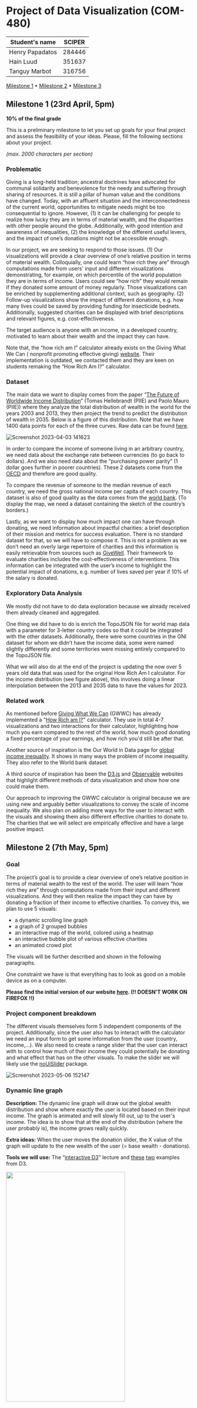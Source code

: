 # Project of Data Visualization (COM-480)

| Student's name | SCIPER |
| -------------- | ------ |
| Henry Papadatos| 284446 |
| Hain Luud| 351637|
| Tanguy Marbot| 316756|

[Milestone 1](#milestone-1) • [Milestone 2](#milestone-2) • [Milestone 3](#milestone-3)

## Milestone 1 (23rd April, 5pm)

**10% of the final grade**

This is a preliminary milestone to let you set up goals for your final project and assess the feasibility of your ideas.
Please, fill the following sections about your project.

*(max. 2000 characters per section)*

### Problematic

Giving is a long-held tradition; ancestral doctrines have advocated for communal solidarity and benevolence for the needy and suffering through sharing of resources. It is still a pillar of human value and the conditions have changed. Today, with an affluent situation and the interconnectedness of the current world, opportunities to mitigate needs might be too consequential to ignore. However, (1) it can be challenging for people to realize how lucky they are in terms of material wealth, and the disparities with other people around the globe. Additionally, with good intention and awareness of inequalities, (2) the knowledge of the different useful levers, and the impact of one’s donations might not be accessible enough. 

In our project, we are seeking to respond to those issues. (1) Our visualizations will provide a clear overview of one’s relative position in terms of material wealth. Colloquially, one could learn “how rich they are” through computations made from users' input and different visualizations demonstrating, for example, on which percentile of the world population they are in terms of income. Users could see “how rich” they would remain if they donated some amount of money regularly. 
 Those visualizations can be enriched by supplementing additional context, such as geography. (2) Follow-up visualizations show the impact of different donations, e.g. how many lives could be saved by providing funding for insecticide bednets. Additionally, suggested charities can be displayed with brief descriptions and relevant figures, e.g. cost-effectiveness. 
 
The target audience is anyone with an income, in a developed country, motivated to learn about their wealth and the impact they can have.

Note that, the “how rich am I” calculator already exists on the Giving What We Can ( nonprofit promoting effective giving) [website](https://howrichami.givingwhatwecan.org/how-rich-am-i). Their implementation is outdated, we contacted them and they are keen on students remaking the “How Rich Am I?” calculator.


### Dataset

The main data we want to display comes from the paper “[The Future of Worldwide Income Distribution](https://www.piie.com/publications/working-papers/future-worldwide-income-distribution#:~:text=Global%20income%20inequality%20is%20projected,developing%20and%20emerging%2Dmarket%20economies.)” (Tomas Hellebrandt (PIIE) and Paolo Mauro (PIIE)) where they analyze the total distribution of wealth in the world for the years 2003 and 2013, they then project the trend to predict the distribution of wealth in 2035. Below is a figure of this distribution. Note that we have 1400 data points for each of the three curves. Raw data can be found [here](https://www.piie.com/sites/default/files/publications/wp/data/wp15-7.xlsx). 

![Screenshot 2023-04-03 141623](https://user-images.githubusercontent.com/63106608/229517400-9b1fe012-ec1d-4509-9eba-d570ba01667d.jpg)


In order to compare the income of someone living in an arbitrary country, we need data about the exchange rate between currencies (to go back to dollars). And we also need data about the “purchasing power parity” (1 dollar goes further in poorer countries). These 2 datasets come from the [OECD](https://data.oecd.org/conversion/purchasing-power-parities-ppp.htm#indicator-chart) and therefore are good quality. 

To compare the revenue of someone to the median revenue of each country, we need the gross national income per capita of each country. This dataset is also of good quality as the data comes from the [world bank](https://data.worldbank.org/indicator/NY.GNP.PCAP.CD). (To display the map, we need a dataset containing the sketch of the country’s borders.) 

Lastly, as we want to display how much impact one can have through donating, we need information about impactful charities: a brief description of their mission and metrics for success evaluation. There is no standard dataset for that, so we will have to compose it. This is not a problem as we don’t need an overly large repertoire of charities and this information is easily retrievable from sources such as [GiveWell](https://www.givewell.org/charities/top-charities). Their framework to evaluate charities includes the cost-effectiveness of interventions. This information can be integrated with the user’s income to highlight the potential impact of donations, e.g. number of lives saved per year if 10% of the salary is donated. 


### Exploratory Data Analysis

We mostly did not have to do data exploration because we already received them already cleaned and aggregated. 

One thing we did have to do is enrich the TopoJSON file for world map data with a parameter for 3-letter country codes so that it could be integrated with the other datasets. Additionally, there were some countries in the GNI dataset for whom we didn’t have the income data, some were named slightly differently and some territories were missing entirely compared to the TopoJSON file. 

What we will also do at the end of the project is updating the now over 5 years old data that was used for the original How Rich Am I calculator. For the income distribution (see figure above), this involves doing a linear interpolation between the 2013 and 2035 data to have the values for 2023.


### Related work

As mentioned before [Giving What We Can](https://www.givingwhatwecan.org/) (GWWC) has already implemented a "[How Rich am I?](https://howrichami.givingwhatwecan.org/how-rich-am-i)" calculator. They use in total 4-7 visualizations and two interactions for their calculator, highlighting how much you earn compared to the rest of the world, how much good donating a fixed percentage of your earnings, and how rich you'd still be after that.

Another source of inspiration is the Our World in Data page for [global income inequality](https://ourworldindata.org/income-inequality). It shows in many ways the problem of income inequality. They also refer to the World bank dataset.

A third source of inspiration has been the [D3.js](https://d3js.org/) and [Observable](https://observablehq.com/) websites that highlight different methods of data visualization and show how one could make them.

Our approach to improving the GWWC calculator is original because we are using new and arguably better visualizations to convey the scale of income inequality. We also plan on adding more ways for the user to interact with the visuals and showing them also different effective charities to donate to. The charities that we will select are empirically effective and have a large positive impact.


## Milestone 2 (7th May, 5pm)

### Goal

The project’s goal is to provide a clear overview of one’s relative position in terms of material wealth to the rest of the world. The user will learn “how rich they are” through computations made from their input and different visualizations. And they will then realize the impact they can have by donating a fraction of their income to effective charities. To convey this, we plan to use 5 visuals: 



* a dynamic scrolling line graph
* a graph of 2 grouped bubbles
* an interactive map of the world, colored using a heatmap
* an interactive bubble plot of various effective charities
* an animated crowd plot

The visuals will be further described and shown in the following paragraphs. 

One constraint we have is that everything has to look as good on a mobile device as on a computer. 

**Please find the initial version of our website [here](https://henrypapadatos.github.io/). (!! DOESN'T WORK ON FIREFOX !!)**


### Project component breakdown

The different visuals themselves form 5 independent components of the project. Additionally, since the user also has to interact with the calculator we need an input form to get some information from the user (country, income,...).
We also need to create a range slider that the user can interact with to control how much of their income they could potentially be donating and what effect that has on the other visuals.  To make the slider we will likely use the [noUiSlider](https://www.npmjs.com/package/nouislider) package.

![Screenshot 2023-05-06 152147](https://user-images.githubusercontent.com/63106608/236626907-934bf3a6-84a7-47bd-a2f0-93879c5f8be4.jpg)


### Dynamic line graph

**Description:** The dynamic line graph will draw out the global wealth distribution and show where exactly the user is located based on their input income. The graph is animated and will slowly fill out, up to the user's income. The idea is to show that at the end of the distribution (where the user probably is), the income grows really quickly. 

**Extra ideas:** When the user moves the donation slider, the X value of the graph will update to the new wealth of the user (= base wealth - donations). 

**Tools we will use:** The “[interactive D3](https://moodle.epfl.ch/pluginfile.php/2321914/mod_resource/content/0/5_2_More_interactive_d3.pdf)” lecture and [these](https://observablehq.com/@d3/line-chart) [two](https://observablehq.com/@mbostock/icelandic-population-by-age-1841-2019) examples from D3. 

<img src="https://user-images.githubusercontent.com/63106608/236626962-137ed0c3-7ac6-45ad-89ea-7d2d5271b9a5.jpg"  width="80%" height="40%">


### Bubble graph

**Description:** The goal of this visualization is to give a sense of the number of people richer and poorer than you. Each dot will represent 20 million people (we’ll have 400 dots in total). When a user interacts with the donation sliders, his wealth changes. Some dots will migrate from one group to the other accordingly. 

**Extra ideas:** If the interaction with the donation slider doesn’t lead to a change of at least 20 million people, a dot will split into a few smaller dots (each small dot will represent a smaller amount of people) and then, some of these small dots will migrate. 

**Tools we will use:** We use a library called d3-force to simulate physics that will enable us to apply defined forces on circles.

<img src="https://user-images.githubusercontent.com/63106608/236626986-8f9fc188-095c-4334-b974-9e6dbd2f55d8.jpg"  width="60%" height="30%">


### World heatmap 

**Description:** The world heatmap will take into account the user’s input yearly salary and will color the world based on how many average incomes the user’s income equals. When hovering the mouse over any country the country name and relevant statistics will be displayed to the user.

**Extra ideas:** When the users hover over the map, the country below the cursor gets a bit bigger. The map could also have a legend to the side that shows the numerical ranges for each color.

**Tools we will use:** The “[map](https://moodle.epfl.ch/pluginfile.php/2389261/mod_resource/content/0/8_1_Maps.pdf)” lecture and the [topojson package](https://www.npmjs.com/package/topojson) with a precompiled topological json file. 

<img src="https://user-images.githubusercontent.com/63106608/236627148-c6b99280-9ba0-4136-87f9-fe91b21ee0b7.png"  width="80%" height="40%">



### Animated crowd plot 

**Description**: The animated crowd plot consists of sequentially created circles in an upside down pyramid shape to convey a crowd of people showing how many people you could save over the course of your life if you donated X% of your income. Each circle is colored randomly to show that people of different ethnicities will benefit. 

**Extra ideas**: Instead of just circles we could use stick-figure SVGs on the sides of the crowd to further establish that this is a crowd of people.

**Tools we use**: This plot got inspiration from the first course homework with D3 where circles are dynamically created and colored. 

![cropped](https://user-images.githubusercontent.com/63106608/236627419-4050461c-5478-4d2a-8597-7029c67b3664.gif)

### Interactive bubble plot of various effective charities

**Description:** The goal of this visualization is to present a few effective charities (found on the [giving what we can](https://www.givingwhatwecan.org/best-charities-to-donate-to-2023) website). Each bubble is a charity and when the user hovers over them, à description appears. The user can also show a subset of the charities based on their cause area.

**Extra ideas:** When selecting one cause-area we can further distinguish the different charities on their intervention technique ( advocacy, medication distribution, …). One could also change the size of the bubbles according to some metric, e.g. room for further funding.

**Tools we use:** We use d3-force like for the bubble graph.

<img src="https://user-images.githubusercontent.com/45995390/236673344-a633ba72-9b7f-4d09-8f8f-92ca0ca4a936.png" width="40%" height="20%">




## Milestone 3 (4th June, 5pm)

**80% of the final grade**


## Late policy

- < 24h: 80% of the grade for the milestone
- < 48h: 70% of the grade for the milestone

